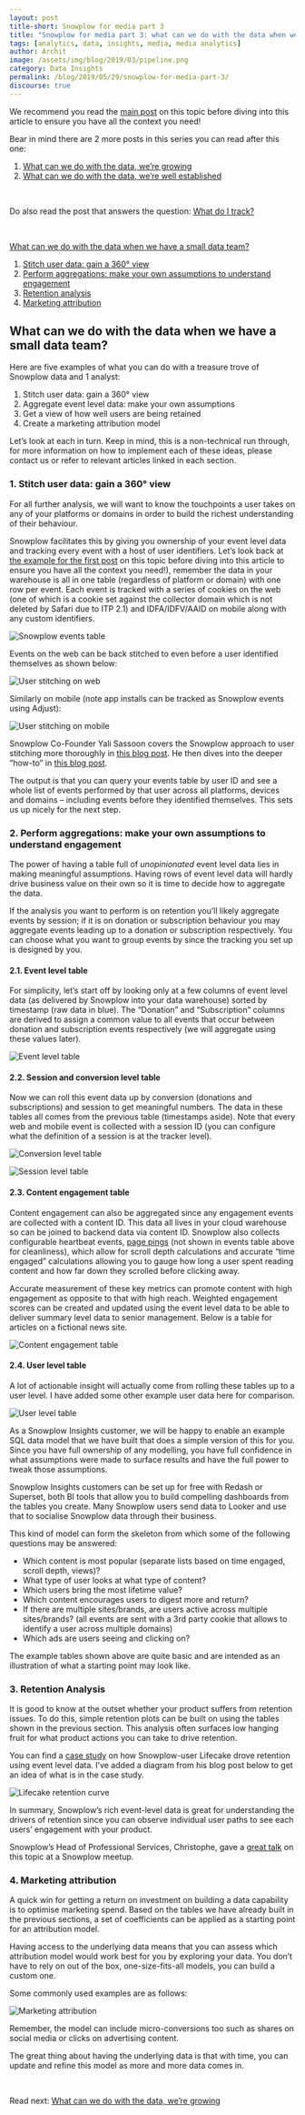 ```yaml
---
layout: post
title-short: Snowplow for media part 3
title: "Snowplow for media part 3: what can we do with the data when we're getting started?"
tags: [analytics, data, insights, media, media analytics]
author: Archit
image: /assets/img/blog/2019/03/pipeline.png
category: Data Insights
permalink: /blog/2019/05/29/snowplow-for-media-part-3/
discourse: true
---
```


We recommend you read the [main post](https://snowplowanalytics.com/blog/2019/05/29/snowplow-for-media-part-1/) on this topic before diving into this article to ensure you have all the context you need!

Bear in mind there are 2 more posts in this series you can read after this one:
1. [What can we do with the data, we’re growing](https://snowplowanalytics.com/blog/2019/05/29/snowplow-for-media-part-4/)
2. [What can we do with the data, we’re well established](https://snowplowanalytics.com/blog/2019/05/29/snowplow-for-media-part-5/)

<br>

Do also read the post that answers the question: [What do I track?](https://snowplowanalytics.com/blog/2019/05/29/snowplow-for-media-part-2/)

<br>

[What can we do with the data when we have a small data team?](#what-can-we-do-with-the-data-when-we-have-a-small-data-team)
1. [Stitch user data: gain a 360° view](#1-stitch-user-data-gain-a-360-view)
2. [Perform aggregations: make your own assumptions to understand engagement](#2-perform-aggregations-make-your-own-assumptions-to-understand-engagement)
3. [Retention analysis](#3-retention-analysis)
4. [Marketing attribution](#4-marketing-attribution)

## What can we do with the data when we have a small data team?

Here are five examples of what you can do with a treasure trove of Snowplow data and 1 analyst:

1. Stitch user data: gain a 360° view
2. Aggregate event level data: make your own assumptions
3. Get a view of how well users are being retained
4. Create a marketing attribution model

Let’s look at each in turn. Keep in mind, this is a non-technical run through, for more information on how to implement each of these ideas, please contact us or refer to relevant articles linked in each section.

### 1. Stitch user data: gain a 360° view

For all further analysis, we will want to know the touchpoints a user takes on any of your platforms or domains in order to build the richest understanding of their behaviour.

Snowplow facilitates this by giving you ownership of your event level data and tracking every event with a host of user identifiers. Let’s look back at [the example for the first post](https://snowplowanalytics.com/blog/2019/05/29/snowplow-for-media-part-1/#what-will-the-data-actually-look-like) on this topic before diving into this article to ensure you have all the context you need!), remember the data in your warehouse is all in one table (regardless of platform or domain) with one row per event. Each event is tracked with a series of cookies on the web (one of which is a cookie set against the collector domain which is not deleted by Safari due to ITP 2.1) and IDFA/IDFV/AAID on mobile along with any custom identifiers.

![Snowplow events table][snowplow-data-table]

Events on the web can be back stitched to even before a user identified themselves as shown below:

![User stitching on web][user-stitch-web]

Similarly on mobile (note app installs can be tracked as Snowplow events using Adjust):

![User stitching on mobile][user-stitch-mobile]

Snowplow Co-Founder Yali Sassoon covers the Snowplow approach to user stitching more thoroughly in [this blog post](https://snowplowanalytics.com/blog/2014/04/16/identity-stitching-snowplow-vs-google-universal-analytics-kissmetrics-and-mixpanel/). He then dives into the deeper “how-to” in [this blog post](https://discourse.snowplowanalytics.com/t/identifying-users-identity-stitching/31).

The output is that you can query your events table by user ID and see a whole list of events performed by that user across all platforms, devices and domains – including events before they identified themselves. This sets us up nicely for the next step.

### 2. Perform aggregations: make your own assumptions to understand engagement

The power of having a table full of *unopinionated* event level data lies in making meaningful assumptions. Having rows of event level data will hardly drive business value on their own so it is time to decide how to aggregate the data.

If the analysis you want to perform is on retention you’ll likely aggregate events by session; if it is on donation or subscription behaviour you may aggregate events leading up to a donation or subscription respectively. You can choose what you want to group events by since the tracking you set up is designed by you.

#### 2.1. Event level table

For simplicity, let’s start off by looking only at a few columns of event level data (as delivered by Snowplow into your data warehouse) sorted by timestamp (raw data in blue). The “Donation” and “Subscription” columns are derived to assign a common value to all events that occur between donation and subscription events respectively (we will aggregate using these values later).

![Event level table][event-level-table]

#### 2.2. Session and conversion level table

Now we can roll this event data up by conversion (donations and subscriptions) and session to get meaningful numbers. The data in these tables all comes from the previous table (timestamps aside). Note that every web and mobile event is collected with a session ID (you can configure what the definition of a session is at the tracker level).

![Conversion level table][conversion-level-table]

![Session level table][session-level-table]

#### 2.3. Content engagement table

Content engagement can also be aggregated since any engagement events are collected with a content ID. This data all lives in your cloud warehouse so can be joined to backend data via content ID. Snowplow also collects configurable heartbeat events, [page pings](https://github.com/snowplow/snowplow/wiki/2-Specific-event-tracking-with-the-Javascript-tracker#32-track-engagement-with-a-web-page-over-time-page-pings) (not shown in events table above for cleanliness), which allow for scroll depth calculations and accurate “time engaged” calculations allowing you to gauge how long a user spent reading content and how far down they scrolled before clicking away.

Accurate measurement of these key metrics can promote content with high engagement as opposite to that with high reach. Weighted engagement scores can be created and updated using the event level data to be able to deliver summary level data to senior management. Below is a table for articles on a fictional news site.

![Content engagement table][content-engagement-table]

#### 2.4. User level table

A lot of actionable insight will actually come from rolling these tables up to a user level. I have added some other example user data here for comparison.

![User level table][user-level-table]

As a Snowplow Insights customer, we will be happy to enable an example SQL data model that we have built that does a simple version of this for you. Since you have full ownership of any modelling, you have full confidence in what assumptions were made to surface results and have the full power to tweak those assumptions.

Snowplow Insights customers can be set up for free with Redash or Superset, both BI tools that allow you to build compelling dashboards from the tables you create. Many Snowplow users send data to Looker and use that to socialise Snowplow data through their business.

This kind of model can form the skeleton from which some of the following questions may be answered:

- Which content is most popular (separate lists based on time engaged, scroll depth, views)?
- What type of user looks at what type of content?
- Which users bring the most lifetime value?
- Which content encourages users to digest more and return?
- If there are multiple sites/brands, are users active across multiple sites/brands? (all events are sent with a 3rd party cookie that allows to identify a user across multiple domains)
- Which ads are users seeing and clicking on?

The example tables shown above are quite basic and are intended as an illustration of what a starting point may look like.

### 3. Retention Analysis

It is good to know at the outset whether your product suffers from retention issues. To do this, simple retention plots can be built on using the tables shown in the previous section. This analysis often surfaces low hanging fruit for what product actions you can take to drive retention.

You can find a [case study](https://snowplowanalytics.com/blog/2018/04/27/getting-the-most-out-of-product-analytics-with-intelligent-questions/) on how Snowplow-user Lifecake drove retention using event level data. I’ve added a diagram from his blog post below to get an idea of what is in the case study.

![Lifecake retention curve][lifecake-retention-curve]

In summary, Snowplow’s rich event-level data is great for understanding the drivers of retention since you can observe individual user paths to see each users’ engagement with your product.

Snowplow’s Head of Professional Services, Christophe, gave a [great talk](https://www.youtube.com/watch?v=qwp5c6ZOGcg) on this topic at a Snowplow meetup.

### 4. Marketing attribution

A quick win for getting a return on investment on building a data capability is to optimise marketing spend. Based on the tables we have already built in the previous sections, a set of coefficients can be applied as a starting point for an attribution model.

Having access to the underlying data means that you can assess which attribution model would work best for you by exploring your data. You don’t have to rely on out of the box, one-size-fits-all models, you can build a custom one.

Some commonly used examples are as follows:

![Marketing attribution][marketing-attribution]

Remember, the model can include micro-conversions too such as shares on social media or clicks on advertising content.

The great thing about having the underlying data is that with time, you can update and refine this model as more and more data comes in.

<br>

Read next: [What can we do with the data, we’re growing](https://snowplowanalytics.com/blog/2019/05/29/snowplow-for-media-part-4/)

[snowplow-data-table]: /assets/img/blog/2019/05/snowplow-data-table.png
[user-stitch-web]: /assets/img/blog/2019/05/user-stitch-web.png
[user-stitch-mobile]: /assets/img/blog/2019/05/user-stitch-mobile.png
[event-level-table]: /assets/img/blog/2019/05/event-level-table.png
[conversion-level-table]: /assets/img/blog/2019/05/conversion-level-table.png
[session-level-table]: /assets/img/blog/2019/05/session-level-table.png
[content-engagement-table]: /assets/img/blog/2019/05/content-engagement-table.png
[user-level-table]: /assets/img/blog/2019/05/user-level-table.png
[lifecake-retention-curve]: /assets/img/blog/2019/05/lifecake-retention-curve.png
[marketing-attribution]: /assets/img/blog/2019/05/marketing-attribution.png
